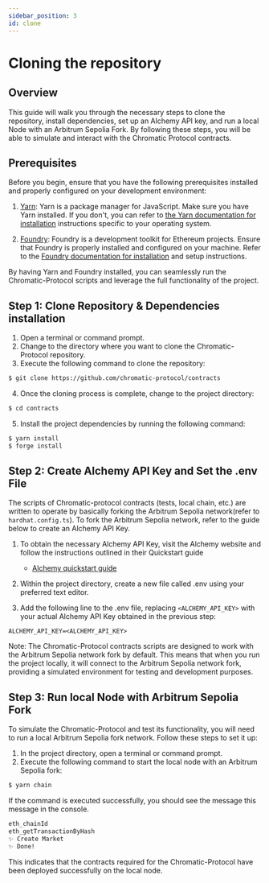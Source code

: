 ```yaml
---
sidebar_position: 3
id: clone
---
```


# Cloning the repository

## Overview

This guide will walk you through the necessary steps to clone the repository, install dependencies, set up an Alchemy API key, and run a local Node with an Arbitrum Sepolia Fork. By following these steps, you will be able to simulate and interact with the Chromatic Protocol contracts.


## Prerequisites
Before you begin, ensure that you have the following prerequisites installed and properly configured on your development environment:

1. [Yarn](https://classic.yarnpkg.com/en/docs/install): Yarn is a package manager for JavaScript. Make sure you have Yarn installed. If you don't, you can refer to [the Yarn documentation for installation](https://classic.yarnpkg.com/en/docs/install) instructions specific to your operating system.

2. [Foundry](https://book.getfoundry.sh/getting-started/installation#installation): Foundry is a development toolkit for Ethereum projects. Ensure that Foundry is properly installed and configured on your machine. Refer to the [Foundry documentation for installation](https://book.getfoundry.sh/getting-started/installation#installation) and setup instructions.

By having Yarn and Foundry installed, you can seamlessly run the Chromatic-Protocol scripts and leverage the full functionality of the project.


## Step 1: Clone Repository & Dependencies installation
1. Open a terminal or command prompt.
2. Change to the directory where you want to clone the Chromatic-Protocol repository.
3. Execute the following command to clone the repository:

```bash
$ git clone https://github.com/chromatic-protocol/contracts
```

4. Once the cloning process is complete, change to the project directory:

```bash
$ cd contracts
```

5. Install the project dependencies by running the following command:

```bash
$ yarn install
$ forge install
```

## Step 2: Create Alchemy API Key and Set the .env File
The scripts of Chromatic-protocol contracts (tests, local chain, etc.) are written to operate by basically forking the Arbitrum Sepolia network(refer to ```hardhat.config.ts```). To fork the Arbitrum Sepolia network, refer to the guide below to create an Alchemy API Key.

1. To obtain the necessary Alchemy API Key, visit the Alchemy website and follow the instructions outlined in their Quickstart guide
    - [Alchemy quickstart guide](https://docs.alchemy.com/docs/alchemy-quickstart-guide#1key-create-an-alchemy-key)

2. Within the project directory, create a new file called .env using your preferred text editor.

3. Add the following line to the .env file, replacing `<ALCHEMY_API_KEY>` with your actual Alchemy API Key obtained in the previous step:


```
ALCHEMY_API_KEY=<ALCHEMY_API_KEY>
```

Note: The Chromatic-Protocol contracts scripts are designed to work with the Arbitrum Sepolia network fork by default. This means that when you run the project locally, it will connect to the Arbitrum Sepolia network fork, providing a simulated environment for testing and development purposes.

## Step 3: Run local Node with Arbitrum Sepolia Fork

To simulate the Chromatic-Protocol and test its functionality, you will need to run a local Arbitrum Sepolia fork network. Follow these steps to set it up:

1. In the project directory, open a terminal or command prompt.
2. Execute the following command to start the local node with an Arbitrum Sepolia fork:

```bash
$ yarn chain
```

If the command is executed successfully, you should see the message this message in the console. 

```bash
eth_chainId
eth_getTransactionByHash
✨ Create Market
✨ Done!
```

This indicates that the contracts required for the Chromatic-Protocol have been deployed successfully on the local node.

